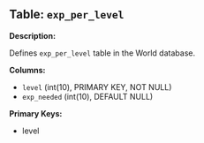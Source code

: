 ## Table: `exp_per_level`

**Description:**

Defines `exp_per_level` table in the World database.

**Columns:**
- `level` (int(10), PRIMARY KEY, NOT NULL)
- `exp_needed` (int(10), DEFAULT NULL)

**Primary Keys:**
- level